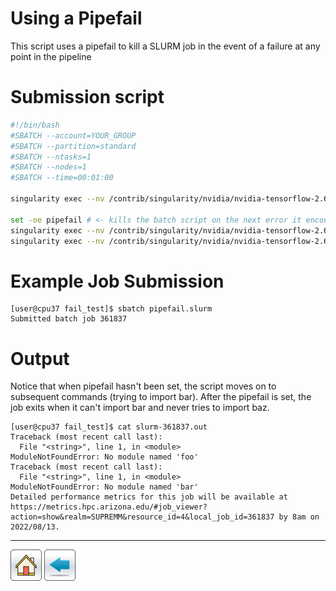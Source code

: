# Using a Pipefail

This script uses a pipefail to kill a SLURM job in the event of a failure at any point in the pipeline


# Submission script
```bash
#!/bin/bash
#SBATCH --account=YOUR_GROUP
#SBATCH --partition=standard
#SBATCH --ntasks=1
#SBATCH --nodes=1
#SBATCH --time=00:01:00

singularity exec --nv /contrib/singularity/nvidia/nvidia-tensorflow-2.6.0.sif python3 -c "import foo"

set -oe pipefail # <- kills the batch script on the next error it encounters
singularity exec --nv /contrib/singularity/nvidia/nvidia-tensorflow-2.6.0.sif python3 -c "import bar"
singularity exec --nv /contrib/singularity/nvidia/nvidia-tensorflow-2.6.0.sif python3 -c "import baz"
```

# Example Job Submission
```console
[user@cpu37 fail_test]$ sbatch pipefail.slurm
Submitted batch job 361837
```

# Output
Notice that when pipefail hasn't been set, the script moves on to subsequent commands (trying to import bar). After the pipefail is set, the job exits when it can't import bar and never tries to import baz.

```
[user@cpu37 fail_test]$ cat slurm-361837.out
Traceback (most recent call last):
  File "<string>", line 1, in <module>
ModuleNotFoundError: No module named 'foo'
Traceback (most recent call last):
  File "<string>", line 1, in <module>
ModuleNotFoundError: No module named 'bar'
Detailed performance metrics for this job will be available at https://metrics.hpc.arizona.edu/#job_viewer?action=show&realm=SUPREMM&resource_id=4&local_job_id=361837 by 8am on 2022/08/13.
```



*****
[![](/Images/home.png)](https://ua-researchcomputing-hpc.github.io/) 
[![](/Images/back.png)](../)
